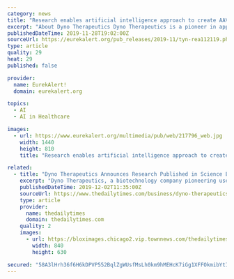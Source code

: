 ```yaml
---
category: news
title: "Research enables artificial intelligence approach to create AAV capsids for gene therapies"
excerpt: "About Dyno Therapeutics Dyno Therapeutics is a pioneer in applying artificial intelligence to gene therapy. The company's powerful and proprietary genetic engineering platform is designed to rapidly and systematically develop improved AAV capsids that ..."
publishedDateTime: 2019-11-28T19:02:00Z
sourceUrl: https://eurekalert.org/pub_releases/2019-11/tyn-rea112119.php
type: article
quality: 29
heat: 29
published: false

provider:
  name: EurekAlert!
  domain: eurekalert.org

topics:
  - AI
  - AI in Healthcare

images:
  - url: https://www.eurekalert.org/multimedia/pub/web/217796_web.jpg
    width: 1440
    height: 810
    title: "Research enables artificial intelligence approach to create AAV capsids for gene therapies"

related:
  - title: "Dyno Therapeutics Announces Research Published in Science Enabling Artificial Intelligence Approach to Create New AAV Capsids for Gene Therapies"
    excerpt: "Dyno Therapeutics, a biotechnology company pioneering use of artificial intelligence in gene therapy, today announced a publication in the journal Science that demonstrates the power of a comprehensive machine-guided approach to engineer improved capsids ..."
    publishedDateTime: 2019-12-02T11:35:00Z
    sourceUrl: https://www.thedailytimes.com/business/dyno-therapeutics-announces-research-published-in-science-enabling-artificial-intelligence/article_f509810a-b769-5440-9c4d-bfec66f30d5a.html
    type: article
    provider:
      name: thedailytimes
      domain: thedailytimes.com
    quality: 2
    images:
      - url: https://bloximages.chicago2.vip.townnews.com/thedailytimes.com/content/tncms/assets/v3/editorial/c/16/c1647b54-e2a5-5ffd-8960-26e1e7e06c81/5de4f2ec58281.image.jpg?crop=1440%2C1080%2C240%2C0&amp;resize=840%2C630&amp;order=crop%2Cresize
        width: 840
        height: 630

secured: "58A3lHrh36f6H6kDPVP552BqlZgWUsfMsLh0km9hMEHcK7iGg1XFFOkmibYtIWtFooY/NGw8LJi4TmsU5092Dy5fruPG2VMQ0jIEeCvmMdhPfSLRayBuReOe2cvycpTPTjf+7FuORFMdy8Q3aF580Cio8cNgQ5kaJ+BagchzSl2DhmZ6aFhuBbsOT7N+VVabaFxGtV07q2YLKGxvNhmTkJNtbErImRg5GNJsFQYqHrv7ecYBLwd/It7bfWRXeEW34Mhb4bwKuspTisbaa7F3zg==;tu4z5naFIx5Zj9X89zK20w=="
---
```


